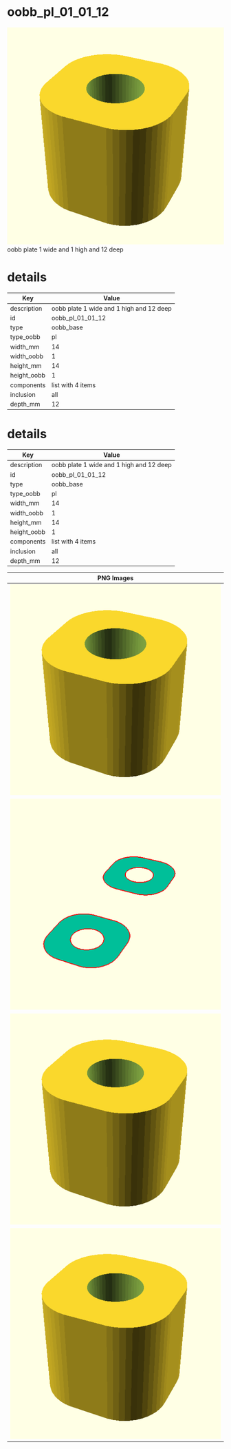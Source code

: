 # oobb_pl_01_01_12
![true.png](true.png)
oobb plate 1 wide and 1 high and 12 deep
# details
| Key         | Value                                                                                                                                                                                                                                                                                                                                                               |
| ----------- | ------------------------------------------------------------------------------------------------------------------------------------------------------------------------------------------------------------------------------------------------------------------------------------------------------------------------------------------------------------------- |
| description | oobb plate 1 wide and 1 high and 12 deep                                                                                                                                                                                                                                                                                                                            |
| id          | oobb_pl_01_01_12                                                                                                                                                                                                                                                                                                                                                    |
| type        | oobb_base                                                                                                                                                                                                                                                                                                                                                           |
| type_oobb   | pl                                                                                                                                                                                                                                                                                                                                                                  |
| width_mm    | 14                                                                                                                                                                                                                                                                                                                                                                  |
| width_oobb  | 1                                                                                                                                                                                                                                                                                                                                                                   |
| height_mm   | 14                                                                                                                                                                                                                                                                                                                                                                  |
| height_oobb | 1                                                                                                                                                                                                                                                                                                                                                                   |
| components  | list with 4 items                                                                                                                                                                                                                                                                                                                                                   |
| inclusion   | all                                                                                                                                                                                                                                                                                                                                                                 |
| depth_mm    | 12                                                                                                                                                                                                                                                                                                                                                                  |

# details
| Key         | Value                                                                                                                                                                                                                                                                                                                                                               |
| ----------- | ------------------------------------------------------------------------------------------------------------------------------------------------------------------------------------------------------------------------------------------------------------------------------------------------------------------------------------------------------------------- |
| description | oobb plate 1 wide and 1 high and 12 deep                                                                                                                                                                                                                                                                                                                            |
| id          | oobb_pl_01_01_12                                                                                                                                                                                                                                                                                                                                                    |
| type        | oobb_base                                                                                                                                                                                                                                                                                                                                                           |
| type_oobb   | pl                                                                                                                                                                                                                                                                                                                                                                  |
| width_mm    | 14                                                                                                                                                                                                                                                                                                                                                                  |
| width_oobb  | 1                                                                                                                                                                                                                                                                                                                                                                   |
| height_mm   | 14                                                                                                                                                                                                                                                                                                                                                                  |
| height_oobb | 1                                                                                                                                                                                                                                                                                                                                                                   |
| components  | list with 4 items                                                                                                                                                                                                                                                                                                                                                   |
| inclusion   | all                                                                                                                                                                                                                                                                                                                                                                 |
| depth_mm    | 12                                                                                                                                                                                                                                                                                                                                                                  |

| PNG Images |
| --- |
| ![3dpr.png](3dpr.png) |
| ![laser-flat.png](laser-flat.png) |
| ![laser.png](laser.png) |
| ![true.png](true.png) |

